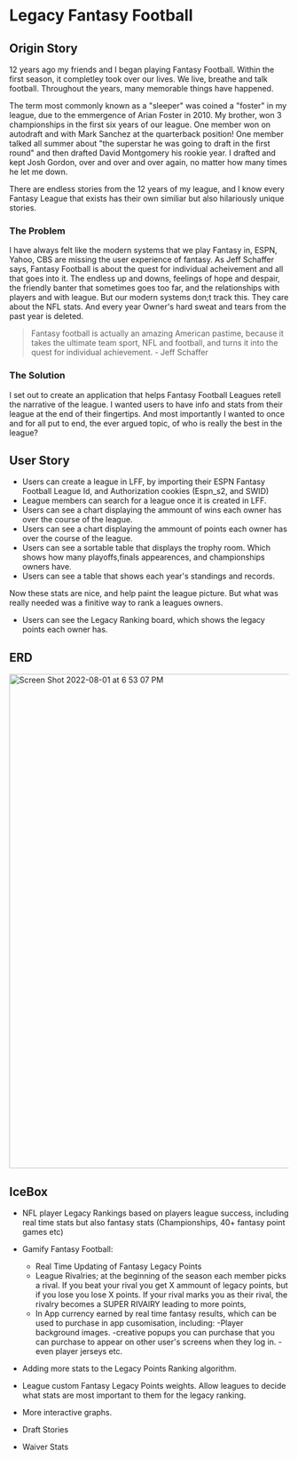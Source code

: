 # Legacy Fantasy Football

## Origin Story

12 years ago my friends and I began playing Fantasy Football. Within the first season, it completley took over our lives. We live, breathe and talk football. 
Throughout the years, many memorable things have happened. 

The term most commonly known as a "sleeper" was coined a "foster" in my league, due to the emmergence of Arian Foster in 2010. My brother, won 3 championships in the first six years of our league. One member won on autodraft and with Mark Sanchez at the quarterback position! One member talked all summer about "the superstar he was going to draft in the first round" and then drafted David Montgomery his rookie year. I drafted and kept Josh Gordon, over and over and over again, no matter how many times he let me down. 

There are endless stories from the 12 years of my league, and I know every Fantasy League that exists has their own similiar but also hilariously unique stories. 

### The Problem

I have always felt like the modern systems that we play Fantasy in, ESPN, Yahoo, CBS are missing the user experience of fantasy. As Jeff Schaffer says, Fantasy Football is about the quest for individual acheivement and all that goes into it. The endless up and downs, feelings of hope and despair, the friendly banter that sometimes goes too far, and the relationships with players and with league. But our modern systems don;t track this. They care about the NFL stats. And every year Owner's hard sweat and tears from the past year is deleted.  

>Fantasy football is actually an amazing American pastime, because it takes the ultimate team sport, NFL and football, and turns it into the quest for individual achievement. - Jeff Schaffer

### The Solution

I set out to create an application that helps Fantasy Football Leagues retell the narrative of the league. I wanted users to have info and stats from their league at the end of their fingertips. And most importantly I wanted to once and for all put to end, the ever argued topic, of who is really the best in the league? 

## User Story

- Users can create a league in LFF, by importing their ESPN Fantasy Football League Id, and Authorization cookies (Espn_s2, and SWID)
- League members can search for a league once it is created in LFF. 
- Users can see a chart displaying the ammount of wins each owner has over the course of the league. 
- Users can see a chart displaying the ammount of points each owner has over the course of the league. 
- Users can see a sortable table that displays the trophy room. Which shows how many playoffs,finals appearences, and championships owners have. 
- Users can see a table that shows each year's standings and records. 

Now these stats are nice, and help paint the league picture. But what was really needed was a finitive way to rank a leagues owners. 

- Users can see the Legacy Ranking board, which shows the legacy points each owner has. 

## ERD

<img width="890" alt="Screen Shot 2022-08-01 at 6 53 07 PM" src="https://user-images.githubusercontent.com/75767764/182258823-5b1fcf1a-c4c1-44c1-8b65-80645ab66805.png">

## IceBox 
- NFL player Legacy Rankings based on players league success, including real time stats but also fantasy stats (Championships, 40+ fantasy point games etc)
- Gamify Fantasy Football: 
  - Real Time Updating of Fantasy Legacy Points
  - League Rivalries; at the beginning of the season each member picks a rival. If you beat your rival you get X ammount of legacy points, but if you lose you lose X points. If your rival marks you as their rival, the rivalry becomes a SUPER RIVAlRY leading to more points, 
  - In App currency earned by real time fantasy results, which can be used to purchase in app cusomisation, including: 
      -Player background images. 
      -creative popups you can purchase that you can purchase to appear on other user's screens when they log in. 
      -even player jerseys etc. 
      
- Adding more stats to the Legacy Points Ranking algorithm. 
- League custom Fantasy Legacy Points weights. Allow leagues to decide what stats are most important to them for the legacy ranking. 
- More interactive graphs. 
- Draft Stories
- Waiver Stats

